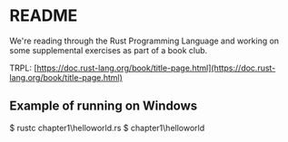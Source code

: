 # README

We're reading through the Rust Programming Language and working on some supplemental exercises as part of a book club.

TRPL: [https://doc.rust-lang.org/book/title-page.html](https://doc.rust-lang.org/book/title-page.html)

## Example of running on Windows

$ rustc chapter1\helloworld.rs
$ chapter1\helloworld
